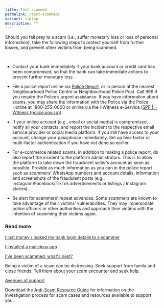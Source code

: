 ```yaml
---
title: Test scammed
permalink: /test-scammed/
variant: tiptap
description: ""
---
```

<p>Should you fall prey to a scam (i.e., suffer monetary loss or loss of
personal information), take the following steps to protect yourself from
further losses, and prevent other victims from being scammed.</p>
<p>&nbsp;</p>
<ul data-tight="true" class="tight">
<li>
<p>Contact your bank immediately if your bank account or credit card has
been compromised, so that the bank can take immediate actions to prevent
further monetary loss.</p>
</li>
<li>
<p>File a police report online via <a href="https://eservices1.police.gov.sg/phub/eservices/landingpage/police-report" rel="noopener noreferrer nofollow" target="_blank">Police Report</a>,
or in person at the nearest Neighbourhood Police Centre or Neighbourhood
Police Post. Call 999 if you require the Police’s urgent assistance. If
you have information about scams, you may share the information with the
Police via the Police Hotline at 1800-255-0000 or online via the I-Witness
e-Service (<a href="https://www.police.gov.sg/I-witness" rel="noopener noreferrer nofollow" target="_blank">SPF | I-Witness (police.gov.sg)</a>).</p>
</li>
<li>
<p>If your online account (e.g., email or social media) is compromised, notify
all your contacts, and report the incident to the respective email service
provider or social media platform. If you still have access to your account,
change your passphrase immediately. Set up two-factor or multi-factor authentication
if you have not done so earlier.</p>
</li>
<li>
<p>For e-commerce related scams, in addition to making a police report, do
also report the incident to the platform administrators. This is to allow
the platform to take down the fraudulent seller’s account as soon as possible.
Provide as much information as you can in the police report such as scammers’
WhatsApp numbers and account details, information and screenshots of the
fraudulent posts (e.g., Instagram/Facebook/TikTok advertisements or listings
/ Instagram stories).</p>
</li>
<li>
<p>Be alert for scammers’ repeat advances. Some scammers are known to take
advantage of their victims’ vulnerabilities. They may impersonate police
officers or other authorities and approach their victims with the intention
of scamming their victims again.</p>
</li>
</ul>
<h3><strong>Read more</strong></h3>
<p><a href="/transferred-money/permalink/" rel="noopener noreferrer nofollow" target="_blank">I lost money / leaked my bank login details to a scammer</a>
</p>
<p><a href="/installed-malware/permalink/" rel="noopener noreferrer nofollow" target="_blank">I installed a malicious app</a>
</p>
<p><a href="/gotscammed/permalink" rel="noopener noreferrer nofollow" target="_blank">I've been scammed, what's next?</a>
</p>
<p>Being a victim of a scam can be distressing. Seek support from family
and close friends. Tell them about your scam encounter and seek help.</p>
<p><a href="/avenues-of-support/" rel="noopener noreferrer nofollow" target="_blank">Avenues of support</a>
</p>
<p>Download the <a href="www.police.gov.sg/-/media/Spf/Advisories/Scams/SPF-Anti-Scam-Resource-Guide.ashx" rel="noopener noreferrer nofollow" target="_blank">Anti-Scam Resource Guide</a> for
information on the investigation process for scam cases and resources available
to support you.</p>